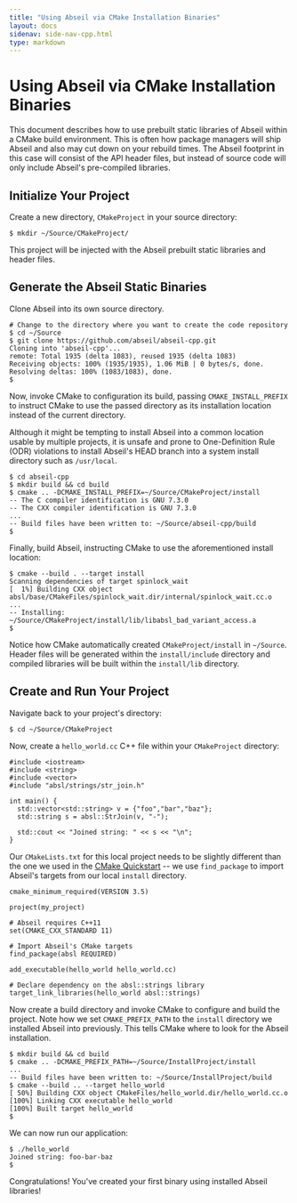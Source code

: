 ```yaml
---
title: "Using Abseil via CMake Installation Binaries"
layout: docs
sidenav: side-nav-cpp.html
type: markdown
---
```


# Using Abseil via CMake Installation Binaries

This document describes how to use prebuilt static libraries of Abseil within a
CMake build environment. This is often how package managers will ship Abseil and
also may cut down on your rebuild times. The Abseil footprint in this case will
consist of the API header files, but instead of source code will only include
Abseil's pre-compiled libraries.

## Initialize Your Project

Create a new directory, `CMakeProject` in your source directory:

```
$ mkdir ~/Source/CMakeProject/
```

This project will be injected with the Abseil prebuilt static libraries and
header files.

## Generate the Abseil Static Binaries

Clone Abseil into its own source directory.

```
# Change to the directory where you want to create the code repository
$ cd ~/Source
$ git clone https://github.com/abseil/abseil-cpp.git
Cloning into 'abseil-cpp'...
remote: Total 1935 (delta 1083), reused 1935 (delta 1083)
Receiving objects: 100% (1935/1935), 1.06 MiB | 0 bytes/s, done.
Resolving deltas: 100% (1083/1083), done.
$
```

Now, invoke CMake to configuration its build, passing `CMAKE_INSTALL_PREFIX` to
instruct CMake to use the passed directory as its installation location instead
of the current directory.

Although it might be tempting to install Abseil into a common location usable by
multiple projects, it is unsafe and prone to One-Definition Rule (ODR)
violations to install Abseil's HEAD branch into a system install directory such
as `/usr/local`.

```
$ cd abseil-cpp
$ mkdir build && cd build
$ cmake .. -DCMAKE_INSTALL_PREFIX=~/Source/CMakeProject/install
-- The C compiler identification is GNU 7.3.0
-- The CXX compiler identification is GNU 7.3.0
...
-- Build files have been written to: ~/Source/abseil-cpp/build
$
```

Finally, build Abseil, instructing CMake to use the aforementioned install
location:

```
$ cmake --build . --target install
Scanning dependencies of target spinlock_wait
[  1%] Building CXX object absl/base/CMakeFiles/spinlock_wait.dir/internal/spinlock_wait.cc.o
...
-- Installing: ~/Source/CMakeProject/install/lib/libabsl_bad_variant_access.a
$
```

Notice how CMake automatically created `CMakeProject/install` in `~/Source`.
Header files will be generated within the `install/include` directory and
compiled libraries will be built within the `install/lib` directory.

## Create and Run Your Project

Navigate back to your project's directory:

```
$ cd ~/Source/CMakeProject
```

Now, create a `hello_world.cc` C++ file within your `CMakeProject`
directory:

```
#include <iostream>
#include <string>
#include <vector>
#include "absl/strings/str_join.h"

int main() {
  std::vector<std::string> v = {"foo","bar","baz"};
  std::string s = absl::StrJoin(v, "-");

  std::cout << "Joined string: " << s << "\n";
}
```

Our `CMakeLists.txt` for this local project needs to be slightly different than
the one we used in the
[CMake Quickstart](/docs/ccp/quickstart-cmake) -- we use
`find_package` to import Abseil's targets from our local `install` directory.

```
cmake_minimum_required(VERSION 3.5)

project(my_project)

# Abseil requires C++11
set(CMAKE_CXX_STANDARD 11)

# Import Abseil's CMake targets
find_package(absl REQUIRED)

add_executable(hello_world hello_world.cc)

# Declare dependency on the absl::strings library
target_link_libraries(hello_world absl::strings)
```

Now create a build directory and invoke CMake to configure and build the
project. Note how we set `CMAKE_PREFIX_PATH` to the `install` directory we
installed Abseil into previously. This tells CMake where to look for the Abseil
installation.

```
$ mkdir build && cd build
$ cmake .. -DCMAKE_PREFIX_PATH=~/Source/InstallProject/install
...
-- Build files have been written to: ~/Source/InstallProject/build
$ cmake --build .. --target hello_world
[ 50%] Building CXX object CMakeFiles/hello_world.dir/hello_world.cc.o
[100%] Linking CXX executable hello_world
[100%] Built target hello_world
$
```

We can now run our application:

```
$ ./hello_world
Joined string: foo-bar-baz
$
```

Congratulations! You've created your first binary using installed Abseil
libraries!


